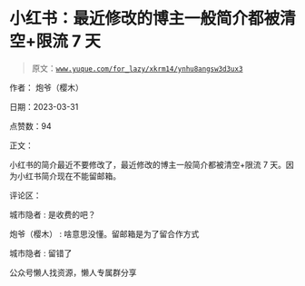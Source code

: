 # 小红书：最近修改的博主一般简介都被清空+限流 7 天

> 原文：[`www.yuque.com/for_lazy/xkrm14/ynhu8angsw3d3ux3`](https://www.yuque.com/for_lazy/xkrm14/ynhu8angsw3d3ux3)



作者： 炮爷（樱木）



日期：2023-03-31



点赞数：94



正文：



小红书的简介最近不要修改了，最近修改的博主一般简介都被清空+限流 7 天。因为小红书简介现在不能留邮箱。



评论区：



城市隐者 : 是收费的吧？



炮爷（樱木） : 啥意思没懂。留邮箱是为了留合作方式



城市隐者 : 留错了



公众号懒人找资源，懒人专属群分享

